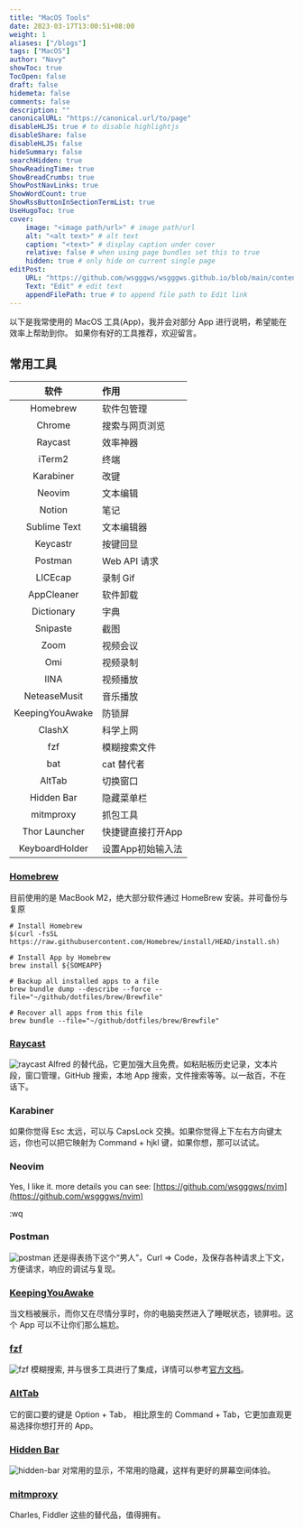 ```yaml
---
title: "MacOS Tools"
date: 2023-03-17T13:00:51+08:00
weight: 1
aliases: ["/blogs"]
tags: ["MacOS"]
author: "Navy"
showToc: true
TocOpen: false
draft: false
hidemeta: false
comments: false
description: ""
canonicalURL: "https://canonical.url/to/page"
disableHLJS: true # to disable highlightjs
disableShare: false
disableHLJS: false
hideSummary: false
searchHidden: true
ShowReadingTime: true
ShowBreadCrumbs: true
ShowPostNavLinks: true
ShowWordCount: true
ShowRssButtonInSectionTermList: true
UseHugoToc: true
cover:
    image: "<image path/url>" # image path/url
    alt: "<alt text>" # alt text
    caption: "<text>" # display caption under cover
    relative: false # when using page bundles set this to true
    hidden: true # only hide on current single page
editPost:
    URL: "https://github.com/wsgggws/wsgggws.github.io/blob/main/content"
    Text: "Edit" # edit text
    appendFilePath: true # to append file path to Edit link
---
```


以下是我常使用的 MacOS 工具(App)，我并会对部分 App 进行说明，希望能在效率上帮助到你。
如果你有好的工具推荐，欢迎留言。

## 常用工具

|      软件       | 作用              |
| :-------------: | :---------------- |
|    Homebrew     | 软件包管理        |
|     Chrome      | 搜索与网页浏览    |
|     Raycast     | 效率神器          |
|     iTerm2      | 终端              |
|    Karabiner    | 改键              |
|     Neovim      | 文本编辑          |
|     Notion      | 笔记              |
|  Sublime Text   | 文本编辑器        |
|    Keycastr     | 按键回显          |
|     Postman     | Web API 请求      |
|     LICEcap     | 录制 Gif          |
|   AppCleaner    | 软件卸载          |
|   Dictionary    | 字典              |
|    Snipaste     | 截图              |
|      Zoom       | 视频会议          |
|       Omi       | 视频录制          |
|      IINA       | 视频播放          |
|  NeteaseMusit   | 音乐播放          |
| KeepingYouAwake | 防锁屏            |
|     ClashX      | 科学上网          |
|       fzf       | 模糊搜索文件      |
|       bat       | cat 替代者        |
|     AltTab      | 切换窗口          |
|   Hidden Bar    | 隐藏菜单栏        |
|    mitmproxy    | 抓包工具          |
|  Thor Launcher  | 快捷键直接打开App |
| KeyboardHolder  | 设置App初始输入法 |

### [Homebrew](https://brew.sh/)

目前使用的是 MacBook M2，绝大部分软件通过 HomeBrew 安装。并可备份与复原

```
# Install Homebrew
$(curl -fsSL https://raw.githubusercontent.com/Homebrew/install/HEAD/install.sh)

# Install App by Homebrew
brew install ${SOMEAPP}

# Backup all installed apps to a file
brew bundle dump --describe --force --file="~/github/dotfiles/brew/Brewfile"

# Recover all apps from this file
brew bundle --file="~/github/dotfiles/brew/Brewfile"
```

### [Raycast](https://www.raycast.com/)

![raycast](/images/macos-tools/raycast.png)
Alfred 的替代品，它更加强大且免费。如粘贴板历史记录，文本片段，窗口管理，GitHub 搜索，本地 App 搜索，文件搜索等等。以一敌百，不在话下。

### Karabiner

如果你觉得 Esc 太远，可以与 CapsLock 交换。如果你觉得上下左右方向键太远，你也可以把它映射为 Command + hjkl 键，如果你想，那可以试试。

### Neovim

Yes, I like it. more details you can see: [https://github.com/wsgggws/nvim](https://github.com/wsgggws/nvim)

:wq

### Postman

![postman](/images/macos-tools/postman.jpg)
还是得表扬下这个“男人”，Curl => Code，及保存各种请求上下文，方便请求，响应的调试与复现。

### [KeepingYouAwake](https://keepingyouawake.app/)

当文档被展示，而你又在尽情分享时，你的电脑突然进入了睡眠状态，锁屏啦。这个 App 可以不让你们那么尴尬。

### [fzf](https://github.com/junegunn/fzf)

![fzf](/images/macos-tools/fzf.png)
模糊搜索, 并与很多工具进行了集成，详情可以参考[官方文档](https://github.com/junegunn/fzf)。

### [AltTab](https://alt-tab-macos.netlify.app/)

它的窗口要的键是 Option + Tab， 相比原生的 Command + Tab，它更加直观更易选择你想打开的 App。

### [Hidden Bar](https://apps.apple.com/us/app/hidden-bar/id1452453066?mt=12)

![hidden-bar](/images/macos-tools/hidden-bar.png)
对常用的显示，不常用的隐藏，这样有更好的屏幕空间体验。

### [mitmproxy](https://mitmproxy.org/)

Charles, Fiddler 这些的替代品，值得拥有。
